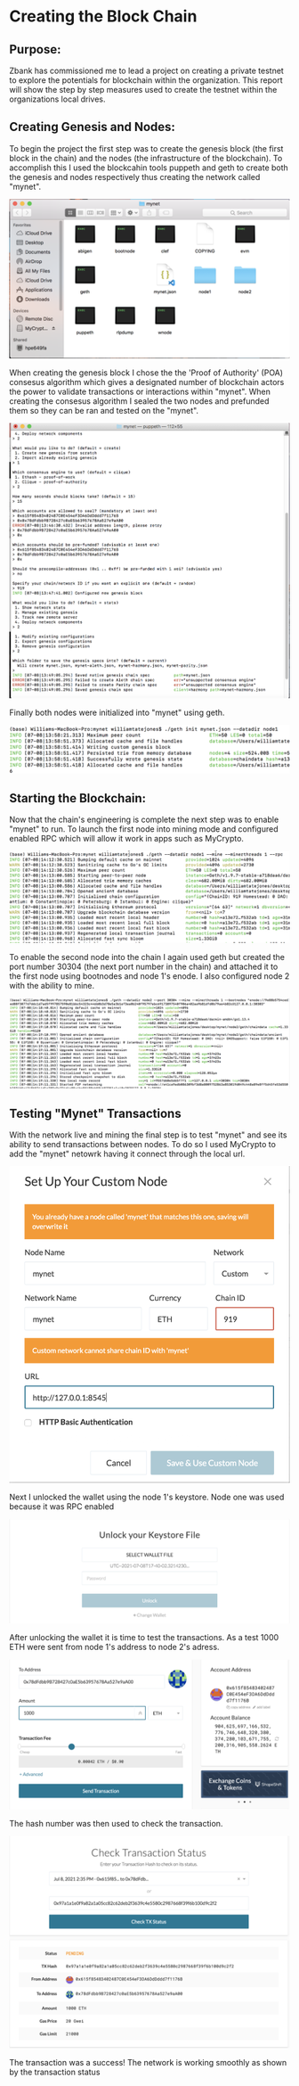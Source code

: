 # Creating the Block Chain
## Purpose:
Zbank has commissioned me to lead a project on creating a private testnet to explore the potentials for blockchain within the organization.  This report will show the step by step measures used to create the testnet within the organizations local drives.

## Creating Genesis and Nodes:
To begin the project the first step was to create the genesis block (the first block in the chain) and the nodes (the infrastructure of the blockchain).  To accomplish this I used the blockcahin tools puppeth and geth to create both the genesis and nodes respectively thus creating the network called "mynet". 

![](screenshots/creating.png)

When creating the genesis block I chose the the 'Proof of Authority' (POA) consesus algorithm which gives a designated number of blockchain actors the power to validate transactions or interactions within "mynet".  When creating the consesus algorithm I sealed the two nodes and prefunded them so they can be ran and tested on the "mynet".

![](screenshots/POA.png)

Finally both nodes were initialized into "mynet" using geth.

![](screenshots/initializing.png)

## Starting the Blockchain:

Now that the chain's engineering is complete the next step was to enable "mynet" to run.  To launch the first node into mining mode and configured enabled RPC which will allow it work in apps such as MyCrypto.

![](screenshots/live_1.png)

To enable the second node into the chain I again used geth but created the port number 30304 (the next port number in the chain) and attached it to the first node using bootnodes and node 1's enode.  I also configured node 2 with the ability to mine.

![](screenshots/live_2.png)

## Testing "Mynet" Transactions

With the network live and mining the final step is to test "mynet" and see its ability to send transactions between nodes.  To do so I used MyCrypto to add the "mynet" netowrk having it connect through the local url.

![](screenshots/network.png)

Next I unlocked the wallet using the node 1's keystore.  Node one was used because it was RPC enabled

![](screenshots/keystore.png)

After unlocking the wallet it is time to test the transactions.  As a test 1000 ETH were sent from node 1's address to node 2's adress. 

![](screenshots/send.png)

The hash number was then used to check the transaction.

![](screenshots/transaction.png)

The transaction was a success!  The network is working smoothly as shown by the transaction status 